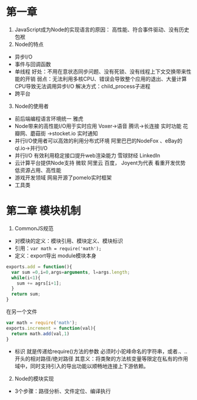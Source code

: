 # 第一章
1. JavaScript成为Node的实现语言的原因：
  高性能、符合事件驱动、没有历史包袱
2. Node的特点
  - 异步I/O
  - 事件与回调函数
  - 单线程
  好处：不用在意状态同步问题、没有死锁、没有线程上下文交换带来性能的开销
  弱点：无法利用多核CPU、错误会导致整个应用的退出、大量计算CPU导致无法调用异步I/O
  解决方式：child_process子进程
  - 跨平台
3. Node的使用者
  - 前后端编程语言环境统一 雅虎
  - Node带来的高性能I/O用于实时应用 
    Voxer->语音
    腾讯->长连接 实时功能
    花瓣网、蘑菇街 ->stocket.io 实时通知
  - 并行I/O使用者可以高效的利用分布式环境 
    阿里巴巴的NodeFox 、eBay的ql.io->并行I/O
  - 并行I/O 有效利用稳定接口提升web渲染能力
    雪球财经 LinkedIn
  - 云计算平台提供Node支持 
    微软 阿里云 百度， Joyent为代表 
    看重开发优势 低资源占用、高性能
  - 游戏开发领域 
    网易开源了pomelo实时框架
  - 工具类 

# 第二章 模块机制
1. CommonJS规范
  - 对模块的定义：模块引用、模块定义、模块标识
  - 引用：`var math = require('math');`
  - 定义：export导出 module模块本身
  ```js
  exports.add = function(){
    var sum =0,i=0,args=arguments, l=args.length;
    while(i<1){
      sum += agrs[i+1];
    }
    return sum;
  }
  ```
  在另一个文件 
  ```js
  var math = require('math');
  exports.increment = function(val){
    return math.add(val,1)
  }
  ```
  - 标识 就是传递给require()方法的参数 必须时小驼峰命名的字符串，或者.、..开头的相对路径/绝对路径 
  其意义：将类聚的方法核变量等限定在私有的作用域中，同时支持引入的导出功能以顺畅地连接上下游依赖。
2. Node的模块实现
  - 3个步骤：路径分析、文件定位、编译执行
  
